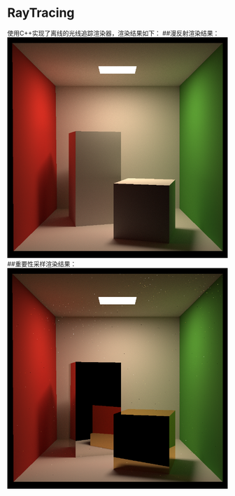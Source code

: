 # RayTracing
使用C++实现了离线的光线追踪渲染器，渲染结果如下：
##漫反射渲染结果：\
![](https://github.com/BestBlade/RayTracing/blob/main/2048.png "SPP2048")  
##重要性采样渲染结果：\
![](https://github.com/BestBlade/RayTracing/blob/main/1280.png "SPP1280")  
